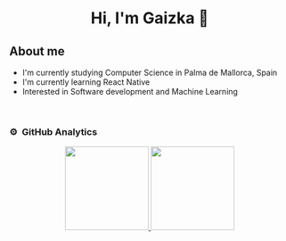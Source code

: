 <div align="center">
<h1 align="center">Hi, I'm Gaizka 👋</h1>
</div>

## About me

-  I'm currently studying Computer Science in Palma de Mallorca, Spain
-  I'm currently learning React Native
-  Interested in Software development and Machine Learning
<br>

  
### ⚙️ &nbsp;GitHub Analytics
  
<p align="center">
<a href="https://github.com/GaizkaM">
  <img height="150em" src="https://github-readme-stats-eight-theta.vercel.app/api?username=GaizkaM&show_icons=true&theme=algolia&include_all_commits=true&count_private=true"/>
  <img height="150em" src="https://github-readme-stats-eight-theta.vercel.app/api/top-langs/?username=GaizkaM&layout=compact&langs_count=8&theme=algolia"/>
</a>
</p>
